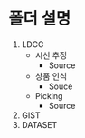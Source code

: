 # 폴더 설명
1. LDCC
    - 시선 추정
      - Source
    - 상품 인식
      - Souce
    - Picking
      - Source
2. GIST
3. DATASET

